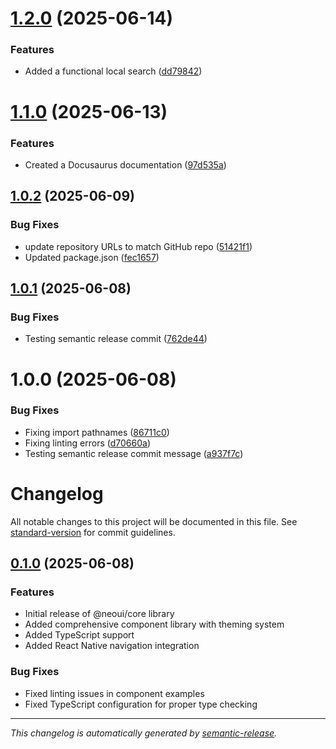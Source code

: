 # [1.2.0](https://github.com/Joe-Moussally/react-native-neo-ui/compare/v1.1.0...v1.2.0) (2025-06-14)


### Features

* Added a functional local search ([dd79842](https://github.com/Joe-Moussally/react-native-neo-ui/commit/dd7984283d32e71c8258f7696287c43d146beb61))

# [1.1.0](https://github.com/Joe-Moussally/react-native-neo-ui/compare/v1.0.2...v1.1.0) (2025-06-13)


### Features

* Created a Docusaurus documentation ([97d535a](https://github.com/Joe-Moussally/react-native-neo-ui/commit/97d535a50e3d944bf659170691bcd2c14462d554))

## [1.0.2](https://github.com/Joe-Moussally/neo-ui/compare/v1.0.1...v1.0.2) (2025-06-09)


### Bug Fixes

* update repository URLs to match GitHub repo ([51421f1](https://github.com/Joe-Moussally/neo-ui/commit/51421f196aa9d8a4f915059c7629d91c7e2ab770))
* Updated package.json ([fec1657](https://github.com/Joe-Moussally/neo-ui/commit/fec1657e0e00760d7c0bf76c2f068df36e31090b))

## [1.0.1](https://github.com/Joe-Moussally/neo-ui/compare/v1.0.0...v1.0.1) (2025-06-08)


### Bug Fixes

* Testing semantic release commit ([762de44](https://github.com/Joe-Moussally/neo-ui/commit/762de44fd2b11b87854149ee542e92aaf883defa))

# 1.0.0 (2025-06-08)


### Bug Fixes

* Fixing import pathnames ([86711c0](https://github.com/Joe-Moussally/neo-ui/commit/86711c0f391cf899b61650610ed0332b6481626a))
* Fixing linting errors ([d70660a](https://github.com/Joe-Moussally/neo-ui/commit/d70660aac9aa6b8cefc10b0dc643c3094295f7e2))
* Testing semantic release commit message ([a937f7c](https://github.com/Joe-Moussally/neo-ui/commit/a937f7c048676af3385954318b8fd7731348f48f))

# Changelog

All notable changes to this project will be documented in this file. See [standard-version](https://github.com/conventional-changelog/standard-version) for commit guidelines.

## [0.1.0](https://github.com/Joe-Moussally/neo-ui/compare/v0.0.1...v0.1.0) (2025-06-08)

### Features

- Initial release of @neoui/core library
- Added comprehensive component library with theming system
- Added TypeScript support
- Added React Native navigation integration

### Bug Fixes

- Fixed linting issues in component examples
- Fixed TypeScript configuration for proper type checking

---

_This changelog is automatically generated by [semantic-release](https://github.com/semantic-release/semantic-release)._
